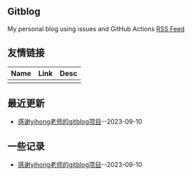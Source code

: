 ## Gitblog
My personal blog using issues and GitHub Actions 
[RSS Feed](https://raw.githubusercontent.com/hadleysu/gitblog/main/feed.xml)

## 友情链接
<table>
<thead>
<tr>
<th>Name</th>
<th>Link</th>
<th>Desc</th>
</tr>
</thead>
<tbody>
<tr>
<td></td>
<td></td>
<td></td>
</tr>
</tbody>
</table>

## 最近更新
- [感谢yihong老师的gitblog项目](https://github.com/hadleysu/gitblog/issues/2)--2023-09-10
## 一些记录
- [感谢yihong老师的gitblog项目](https://github.com/hadleysu/gitblog/issues/2)--2023-09-10
